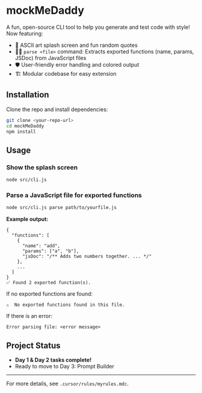 # mockMeDaddy

A fun, open-source CLI tool to help you generate and test code with style! Now featuring:

- 🎨 ASCII art splash screen and fun random quotes
- 🧑‍💻 `parse <file>` command: Extracts exported functions (name, params, JSDoc) from JavaScript files
- 🛡️ User-friendly error handling and colored output
- 🏗️ Modular codebase for easy extension

## Installation

Clone the repo and install dependencies:
```sh
git clone <your-repo-url>
cd mockMeDaddy
npm install
```

## Usage

### Show the splash screen
```sh
node src/cli.js
```

### Parse a JavaScript file for exported functions
```sh
node src/cli.js parse path/to/yourfile.js
```

**Example output:**
```
{
  "functions": [
    {
      "name": "add",
      "params": ["a", "b"],
      "jsDoc": "/** Adds two numbers together. ... */"
    },
    ...
  ]
}
✅ Found 2 exported function(s).
```

If no exported functions are found:
```
⚠️  No exported functions found in this file.
```

If there is an error:
```
Error parsing file: <error message>
```

## Project Status
- **Day 1 & Day 2 tasks complete!**
- Ready to move to Day 3: Prompt Builder

---

For more details, see `.cursor/rules/myrules.mdc`. 